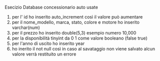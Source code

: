 Esecizio Database concessionario auto usate

1. per l' id ho inserito auto_increment così il valore può aumentare
2. per il nome_modello, marca, stato, colore e motore ho inserito varchar(num)
3. per il prezzo ho inserito double(5,3) esempio numero 10,000
4. per la disponibilità tinyint da 0 1 come valore booleano (false true)
5. per l'anno di uscito ho inserito year
6. ho inerito il not null così in caso al savataggio non viene salvato alcun valore verrà restituito un errore
